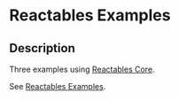 # Reactables Examples 

## Description

Three examples using [Reactables Core](https://github.com/reactables/reactables/tree/main/packages/core).

See [Reactables Examples](https://github.com/reactables/reactables/tree/main/packages/core#examples).
